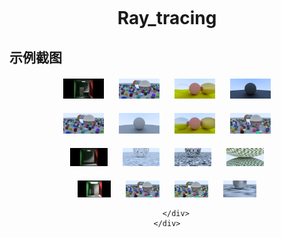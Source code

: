 ```markdown

```

<div
    style="width: auto; text-align: center; margin: 0 auto; padding: 0"
>
    <h1 align="center">Ray_tracing</h1>
    <h2 align="left">示例截图</h2>
    <div align="center">
     <div style="margin: 20px">
            <a
                style="margin: 10px"
                href="./cpp1/pics/box.png"
                title="box"
                ><img
                    src="./cpp1/pics/box.png"
                    width="14%"
                    alt="box"
            /></a>
            <a
                style="margin: 10px"
                href="./cpp1/pics/camera.png"
                title="camera"
                ><img
                    src="./cpp1/pics/camera.png"
                    width="14%"
                    alt="camera"
            /></a>
           <a
                style="margin: 10px"
                href="./cpp1/pics/dielectric.png"
                title="dielectric"
                ><img
                    src="./cpp1/pics/dielectric.png"
                    width="14%"
                    alt="dielectric"
            /></a>
         <a
                style="margin: 10px"
                href="./cpp1/pics/diffuse.png"
                title="diffuse"
                ><img
                    src="./cpp1/pics/diffuse.png"
                    width="14%"
                    alt="diffuse"
            /></a>
        </div>

<div align="center">
<div style="margin: 20px">
            <a
                style="margin: 10px"
                href="./cpp1/pics/final.png"
                title="final"
                ><img
                    src="./cpp1/pics/final.png"
                    width="14%"
                    alt="final"
            /></a>
    <a
                style="margin: 10px"
                href="./cpp1/pics/gamma.png"
                title="gamma"
                ><img
                    src="./cpp1/pics/gamma.png"
                    width="14%"
                    alt="gamma"
            /></a>
    <a
                style="margin: 10px"
                href="./cpp1/pics/metal.png"
                title="metal"
                ><img
                    src="./cpp1/pics/metal.png"
                    width="14%"
                    alt="metal"
            /></a>
    <a
                style="margin: 10px"
                href="./cpp1/pics/next.png"
                title="next"
                ><img
                    src="./cpp1/pics/next.png"
                    width="14%"
                    alt="next"
            /></a>

  <div align="center">
<div style="margin: 20px">
            <a
                style="margin: 10px"
                href="./cpp1/pics/trynew.png"
                title="trynew"
                ><img
                    src="./cpp1/pics/trynew.png"
                    width="14%"
                    alt="trynew"
            /></a>
    <a
                style="margin: 10px"
                href="./cpp1/pics/turb.png"
                title="turb"
                ><img
                    src="./cpp1/pics/turb.png"
                    width="14%"
                    alt="turb"
            /></a>
    <a
                style="margin: 10px"
                href="./cpp1/pics/two_perlin_spheres.png"
                title="two_perlin_spheres"
                ><img
                    src="./cpp1/pics/two_perlin_spheres.png"
                    width="14%"
                    alt="two_perlin_spheres"
            /></a>
    <a
                style="margin: 10px"
                href="./cpp1/pics/two_sphere.png"
                title="two_sphere"
                ><img
                    src="./cpp1/pics/two_sphere.png"
                    width="14%"
                    alt="two_sphere"
            /></a>

<div align="center">
<div style="margin: 20px">
            <a
                style="margin: 10px"
                href="./cpp1/pics/smoke.png"
                title="smoke"
                ><img
                    src="./cpp1/pics/smoke.png"
                    width="14%"
                    alt="smoke"
            /></a>
    <a
                style="margin: 10px"
                href="./cpp1/pics/test.png"
                title="test"
                ><img
                    src="./cpp1/pics/test.png"
                    width="14%"
                    alt="test"
            /></a>
    <a
                style="margin: 10px"
                href="./cpp1/pics/texture.png"
                title="texture"
                ><img
                    src="./cpp1/pics/texture.png"
                    width="14%"
                    alt="texture"
            /></a>
    <a
                style="margin: 10px"
                href="./cpp1/pics/trilinear_interp.png"
                title="trilinear_interp"
                ><img
                    src="./cpp1/pics/trilinear_interp.png"
                    width="14%"
                    alt="trilinear_interp"
            /></a>






        </div>
    </div>
</div>